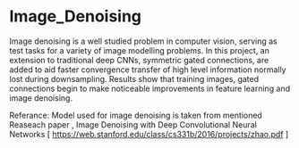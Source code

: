 # Image_Denoising
Image denoising is a well studied problem in computer
vision, serving as test tasks for a variety of image modelling
problems. In this project, an extension to traditional deep
CNNs, symmetric gated connections, are added to aid faster
convergence transfer of high level information normally lost
during downsampling. Results show that training images, gated connections begin to make noticeable improvements in feature learning and image denoising. 

Referance:
Model used for image denoising is taken from mentioned Reaseach paper , Image Denoising with Deep Convolutional Neural Networks [ https://web.stanford.edu/class/cs331b/2016/projects/zhao.pdf ]


